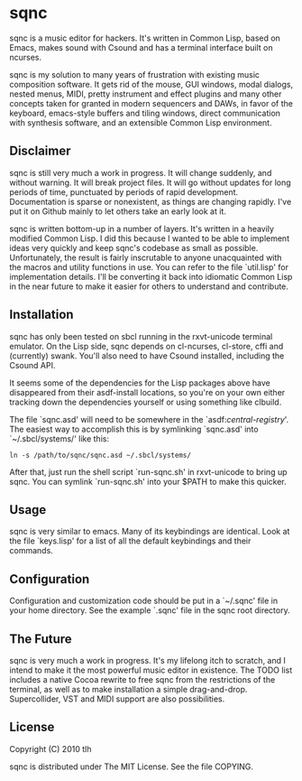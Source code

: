 # sqnc

sqnc is a music editor for hackers.  It's written in Common Lisp,
based on Emacs, makes sound with Csound and has a terminal interface
built on ncurses.

sqnc is my solution to many years of frustration with existing music
composition software.  It gets rid of the mouse, GUI windows, modal
dialogs, nested menus, MIDI, pretty instrument and effect plugins and
many other concepts taken for granted in modern sequencers and DAWs,
in favor of the keyboard, emacs-style buffers and tiling windows,
direct communication with synthesis software, and an extensible Common
Lisp environment.

## Disclaimer

sqnc is still very much a work in progress.  It will change suddenly,
and without warning.  It will break project files.  It will go without
updates for long periods of time, punctuated by periods of rapid
development.  Documentation is sparse or nonexistent, as things are
changing rapidly. I've put it on Github mainly to let others take an
early look at it.

sqnc is written bottom-up in a number of layers.  It's written in a
heavily modified Common Lisp.  I did this because I wanted to be able
to implement ideas very quickly and keep sqnc's codebase as small as
possible.  Unfortunately, the result is fairly inscrutable to anyone
unacquainted with the macros and utility functions in use.  You can
refer to the file \`util.lisp' for implementation details.  I'll be
converting it back into idiomatic Common Lisp in the near future to
make it easier for others to understand and contribute.

## Installation

sqnc has only been tested on sbcl running in the rxvt-unicode terminal
emulator. On the Lisp side, sqnc depends on cl-ncurses, cl-store, cffi
and (currently) swank.  You'll also need to have Csound installed,
including the Csound API.

It seems some of the dependencies for the Lisp packages above have
disappeared from their asdf-install locations, so you're on your own
either tracking down the dependencies yourself or using something like
clbuild.

The file \`sqnc.asd' will need to be somewhere in the
\`asdf:*central-registry*'. The easiest way to accomplish this is by
symlinking \`sqnc.asd' into \`~/.sbcl/systems/' like this:

    ln -s /path/to/sqnc/sqnc.asd ~/.sbcl/systems/

After that, just run the shell script \`run-sqnc.sh' in rxvt-unicode to
bring up sqnc. You can symlink \`run-sqnc.sh' into your $PATH to make
this quicker.

## Usage

sqnc is very similar to emacs. Many of its keybindings are identical.
Look at the file \`keys.lisp' for a list of all the default keybindings
and their commands.

## Configuration

Configuration and customization code should be put in a \`~/.sqnc' file
in your home directory. See the example \`.sqnc' file in the sqnc root
directory.

## The Future

sqnc is very much a work in progress.  It's my lifelong itch to
scratch, and I intend to make it the most powerful music editor in
existence.  The TODO list includes a native Cocoa rewrite to free sqnc
from the restrictions of the terminal, as well as to make installation
a simple drag-and-drop. Supercollider, VST and MIDI support are also
possibilities.

## License

Copyright (C) 2010 tlh

sqnc is distributed under The MIT License. See the file COPYING.
